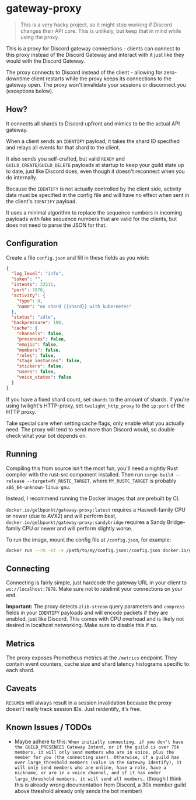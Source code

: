 # gateway-proxy

> This is a very hacky project, so it might stop working if Discord changes their API core. This is unlikely, but keep that in mind while using the proxy.

This is a proxy for Discord gateway connections - clients can connect to this proxy instead of the Discord Gateway and interact with it just like they would with the Discord Gateway.

The proxy connects to Discord instead of the client - allowing for zero-downtime client restarts while the proxy keeps its connections to the gateway open. The proxy won't invalidate your sessions or disconnect you (exceptions below).

## How?

It connects all shards to Discord upfront and mimics to be the actual API gateway.

When a client sends an `IDENTIFY` payload, it takes the shard ID specified and relays all events for that shard to the client.

It also sends you self-crafted, but valid `READY` and `GUILD_CREATE`/`GUILD_DELETE` payloads at startup to keep your guild state up to date, just like Discord does, even though it doesn't reconnect when you do internally.

Because the `IDENTIFY` is not actually controlled by the client side, activity data must be specified in the config file and will have no effect when sent in the client's `IDENTIFY` payload.

It uses a minimal algorithm to replace the sequence numbers in incoming payloads with fake sequence numbers that are valid for the clients, but does not need to parse the JSON for that.

## Configuration

Create a file `config.json` and fill in these fields as you wish:

```json
{
  "log_level": "info",
  "token": "",
  "intents": 32511,
  "port": 7878,
  "activity": {
    "type": 0,
    "name": "on shard {{shard}} with kubernetes"
  },
  "status": "idle",
  "backpressure": 100,
  "cache": {
    "channels": false,
    "presences": false,
    "emojis": false,
    "members": false,
    "roles": false,
    "stage_instances": false,
    "stickers": false,
    "users": false,
    "voice_states": false
  }
}
```

If you have a fixed shard count, set `shards` to the amount of shards. If you're using twilight's HTTP-proxy, set `twilight_http_proxy` to the `ip:port` of the HTTP proxy.

Take special care when setting cache flags, only enable what you actually need. The proxy will tend to send more than Discord would, so double check what your bot depends on.

## Running

Compiling this from source isn't the most fun, you'll need a nightly Rust compiler with the rust-src component installed. Then run `cargo build --release --target=MY_RUSTC_TARGET`, where `MY_RUSTC_TARGET` is probably `x86_64-unknown-linux-gnu`.

Instead, I recommend running the Docker images that are prebuilt by CI.

`docker.io/gelbpunkt/gateway-proxy:latest` requires a Haswell-family CPU or newer (due to AVX2) and will perform best, `docker.io/gelbpunkt/gateway-proxy:sandybridge` requires a Sandy Bridge-family CPU or newer and will perform slightly worse.

To run the image, mount the config file at `/config.json`, for example:

```bash
docker run --rm -it -v /path/to/my/config.json:/config.json docker.io/gelbpunkt/gateway-proxy:latest
```

## Connecting

Connecting is fairly simple, just hardcode the gateway URL in your client to `ws://localhost:7878`. Make sure not to ratelimit your connections on your end.

**Important:** The proxy detects `zlib-stream` query parameters and `compress` fields in your `IDENTIFY` payloads and will encode packets if they are enabled, just like Discord. This comes with CPU overhead and is likely not desired in localhost networking. Make sure to disable this if so.

## Metrics

The proxy exposes Prometheus metrics at the `/metrics` endpoint. They contain event counters, cache size and shard latency histograms specific to each shard.

## Caveats

`RESUME`s will always result in a session invalidation because the proxy doesn't really track session IDs. Just reidentify, it's free.

## Known Issues / TODOs

- Maybe adhere to this: `When initially connecting, if you don't have the GUILD_PRESENCES Gateway Intent, or if the guild is over 75k members, it will only send members who are in voice, plus the member for you (the connecting user). Otherwise, if a guild has over large_threshold members (value in the Gateway Identify), it will only send members who are online, have a role, have a nickname, or are in a voice channel, and if it has under large_threshold members, it will send all members.` (though I think this is already wrong documentation from Discord, a 30k member guild above threshold already only sends the bot member)
